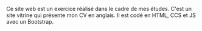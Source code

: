 Ce site web est un exercice réalisé dans le cadre de mes études.
C'est un site vitrine qui présente mon CV en anglais.
Il est codé en HTML, CCS et JS avec un Bootstrap.
